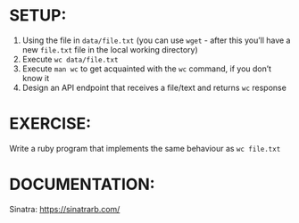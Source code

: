 # SETUP:

1. Using the file in `data/file.txt` (you can use `wget` - after this you’ll have a new `file.txt` file in the local working directory)
2. Execute `wc data/file.txt`
3. Execute `man wc` to get acquainted with the `wc` command, if you don’t know it
4. Design an API endpoint that receives a file/text and returns `wc` response

# EXERCISE:

Write a ruby program that implements the same behaviour as `wc file.txt`

# DOCUMENTATION:

Sinatra: https://sinatrarb.com/
